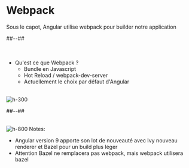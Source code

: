 <!-- .slide: class="two-column-layout" -->
# Webpack
Sous le capot, Angular utilise webpack pour builder notre application

##--##
<br><br><br>

- Qu'est ce que Webpack ?
    - Bundle en Javascript
    - Hot Reload / webpack-dev-server
    - Actuellement le choix par défaut d'Angular <br><br>

![h-300](assets/images/school/architecture/webpack_logo.png)

##--##
<br><br>

![h-800](assets/images/school/architecture/build_exemple.png)
Notes:
- Angular version 9 apporte son lot de nouveauté avec Ivy nouveau renderer et Bazel pour un build plus léger
- Attention Bazel ne remplacera pas webpack, mais webpack utilisera bazel
